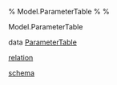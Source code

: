 % Model.ParameterTable
% 
% 

Model.ParameterTable

data [ParameterTable](Model-ParameterTable.html#t:ParameterTable)

[relation](Model-ParameterTable.html#v:relation)

[schema](Model-ParameterTable.html#v:schema)
